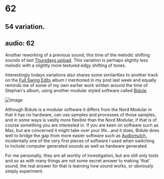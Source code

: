 # 62
## 54 variation.
audio: 62
---

Another reworking of a previous sound, this time of the melodic shifting sounds of last <a href="http://www.mono-log.org/snd_54/" title="Thursdays upload" target="_blank">Thursdays upload</a>. This variation is perhaps slightly less melodic with a slightly more textured edgy shifting of tones.

Interestingly todays variations also shares some similarities to another track on the <a href="http://www.discogs.com/Stephan-Mathieu-Full-Swing-Edits/release/155205" title="Full Swing Edits">Full Swing Edits</a> album I mentioned in my post last week and equally reminds me of some of my own earlier work written around the time of Stephan's album, using another modular styled software called <a href="http://www.plogue.com/products/bidule/" title="Bidule" target="_blank">Bidule</a>. 

![Image](/assets/img/Snd-62.jpg)
 

Although Bidule is a modular software it differs from the Nord Modular in that it has no hardware, can use samples and processes of those samples, and in some ways is vastly more flexible than the Nord Modular, if that is of course something you are interested in. If you are keen on software such as Max, but are concerned it might take over your life…and it does, Bidule does well to bridge the gap from more easier software such as <a href="http://www.audiomulch.com/" title="Audiomulch">Audiomulch</a>, incidentally one of the very first pieces of software I used when switching to include computer generated sounds as well as hardware generated.

For me personally, they are all worthy of investigation, but are still only tools and so as with many things are not some secret answer to making 'that' sound, the real answer for that is learning how sound works, or obviously simply experiment.
